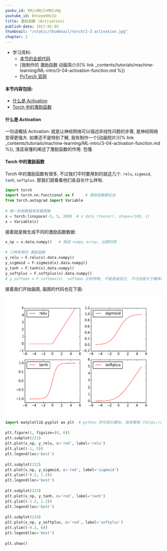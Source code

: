 ```yaml
---
youku_id: XMjc0NjIxMDIxNg
youtube_id: 6YnzemVHvIU
title: 激励函数 (Activation)
publish-date: 2017-05-05
thumbnail: "/static/thumbnail/torch/2-3 activation.jpg"
chapter: 2
---
```


* 学习资料:
  * [本节的全部代码](https://github.com/MorvanZhou/tutorials/blob/master/pytorchTUT/203_activation.py)
  * [我制作的 激励函数 动画简介]({% link _contents/tutorials/machine-learning/ML-intro/3-04-activation-function.md %})
  * [PyTorch 官网](http://pytorch.org/)


#### 本节内容包括:

* [什么是 Activation](#activation)
* [Torch 中的激励函数](#activation-torch)

<h4 class="tut-h4-pad" id="activation">什么是 Activation</h4>

一句话概括 Activation: 就是让神经网络可以描述非线性问题的步骤, 是神经网络变得更强大.
如果还不是特别了解, 我有制作一个[动画短片]({% link _contents/tutorials/machine-learning/ML-intro/3-04-activation-function.md %}), 浅显易懂的阐述了激励函数的作用. 包懂.


<h4 class="tut-h4-pad" id="activation-torch">Torch 中的激励函数</h4>

Torch 中的激励函数有很多, 不过我们平时要用到的就这几个. `relu`, `sigmoid`, `tanh`, `softplus`. 那我们就看看他们各自长什么样啦.

```python
import torch
import torch.nn.functional as F     # 激励函数都在这
from torch.autograd import Variable

# 做一些假数据来观看图像
x = torch.linspace(-5, 5, 200)  # x data (tensor), shape=(100, 1)
x = Variable(x)
```

接着就是做生成不同的激励函数数据:

```python
x_np = x.data.numpy()   # 换成 numpy array, 出图时用

# 几种常用的 激励函数
y_relu = F.relu(x).data.numpy()
y_sigmoid = F.sigmoid(x).data.numpy()
y_tanh = F.tanh(x).data.numpy()
y_softplus = F.softplus(x).data.numpy()
# y_softmax = F.softmax(x)  softmax 比较特殊, 不能直接显示, 不过他是关于概率的, 用于分类
```

接着我们开始画图, 画图的代码也在下面:

<img class="course-image" src="/static/results/torch/2-3-1.png">

```python
import matplotlib.pyplot as plt  # python 的可视化模块, 我有教程 (https://morvanzhou.github.io/tutorials/data-manipulation/plt/)

plt.figure(1, figsize=(8, 6))
plt.subplot(221)
plt.plot(x_np, y_relu, c='red', label='relu')
plt.ylim((-1, 5))
plt.legend(loc='best')

plt.subplot(222)
plt.plot(x_np, y_sigmoid, c='red', label='sigmoid')
plt.ylim((-0.2, 1.2))
plt.legend(loc='best')

plt.subplot(223)
plt.plot(x_np, y_tanh, c='red', label='tanh')
plt.ylim((-1.2, 1.2))
plt.legend(loc='best')

plt.subplot(224)
plt.plot(x_np, y_softplus, c='red', label='softplus')
plt.ylim((-0.2, 6))
plt.legend(loc='best')

plt.show()
```




